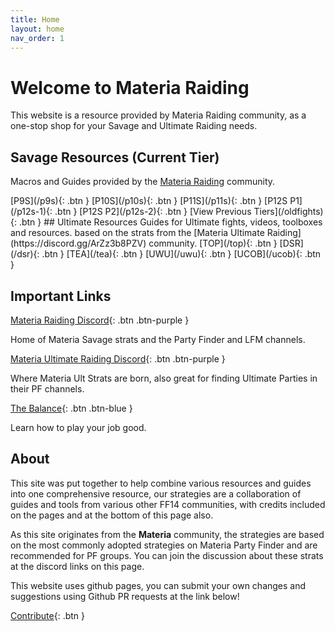 ```yaml
---
title: Home
layout: home
nav_order: 1
---
```


# Welcome to Materia Raiding

This website is a resource provided by Materia Raiding community, as a one-stop shop for your Savage and Ultimate Raiding needs.

## Savage Resources (Current Tier)
Macros and Guides provided by the [Materia Raiding](https://discord.gg/EySn5dRj65) community.

<span class="fs-5">
[P9S](/p9s){: .btn }
[P10S](/p10s){: .btn }
[P11S](/p11s){: .btn }
[P12S P1](/p12s-1){: .btn }
[P12S P2](/p12s-2){: .btn }
</span>
<span class="fs-4">
[View Previous Tiers](/oldfights){: .btn }
</span>
## Ultimate Resources
Guides for Ultimate fights, videos, toolboxes and resources. based on the strats from the [Materia Ultimate Raiding](https://discord.gg/ArZz3b8PZV) community.

<span class="fs-5">
[TOP](/top){: .btn }
[DSR](/dsr){: .btn }
[TEA](/tea){: .btn }
[UWU](/uwu){: .btn }
[UCOB](/ucob){: .btn }
</span>

## Important Links

[Materia Raiding Discord](https://discord.gg/EySn5dRj65){: .btn .btn-purple }

Home of Materia Savage strats and the Party Finder and LFM channels.

[Materia Ultimate Raiding Discord](https://discord.gg/ArZz3b8PZV){: .btn .btn-purple }

Where Materia Ult Strats are born, also great for finding Ultimate Parties in their PF channels.

[The Balance](https://www.thebalanceffxiv.com/){: .btn .btn-blue }

Learn how to play your job good.

## About

This site was put together to help combine various resources and guides into one comprehensive resource, our strategies are a collaboration of guides and tools from various other FF14 communities, with credits included on the pages and at the bottom of this page also.

As this site originates from the **Materia** community, the strategies are based on the most commonly adopted strategies on Materia Party Finder and are recommended for PF groups. You can join the discussion about these strats at the discord links on this page.

This website uses github pages, you can submit your own changes and suggestions using Github PR requests at the link below!

[Contribute](https://github.com/materiaraiding/materiaraiding){: .btn }
